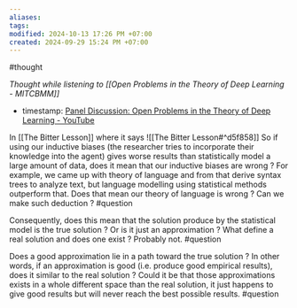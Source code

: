 ```yaml
---
aliases: 
tags: 
modified: 2024-10-13 17:26 PM +07:00
created: 2024-09-29 15:24 PM +07:00
---
```

#thought

_Thought while listening to [[Open Problems in the Theory of Deep Learning - MITCBMM]]_
- timestamp: [Panel Discussion: Open Problems in the Theory of Deep Learning - YouTube](https://youtu.be/bpZuTCj6Jtk?t=2498)

In [[The Bitter Lesson]] where it says ![[The Bitter Lesson#^d5f858]]
So if using our inductive biases (the researcher tries to incorporate their knowledge into the agent) gives worse results than statistically model a large amount of data, does it mean that our inductive biases are wrong ?
For example, we came up with theory of language and from that derive syntax trees to analyze text, but language modelling using statistical methods outperform that. Does that mean our theory of language is wrong ? Can we make such deduction ? #question

Consequently, does this mean that the solution produce by the statistical model is the true solution ? Or is it just an approximation ? What define a real solution and does one exist ? Probably not. #question

Does a good approximation lie in a path toward the true solution ? In other words, if an approximation is good (i.e. produce good empirical results), does it similar to the real solution ? Could it be that those approximations exists in a whole different space than the real solution, it just happens to give good results but will never reach the best possible results. #question